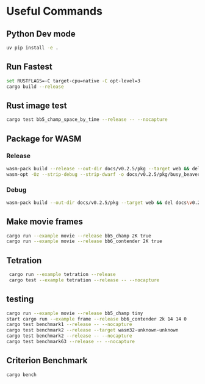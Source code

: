 # Useful Commands

## Python Dev mode

```bash
uv pip install -e .
```

## Run Fastest

```bash
set RUSTFLAGS=-C target-cpu=native -C opt-level=3
cargo build --release
```

## Rust image test

```bash
cargo test bb5_champ_space_by_time --release -- --nocapture
```

## Package for WASM

### Release

```bash
wasm-pack build --release --out-dir docs/v0.2.5/pkg --target web && del docs\v0.2.5\pkg\.gitignore
wasm-opt -Oz --strip-debug --strip-dwarf -o docs/v0.2.5/pkg/busy_beaver_blaze_bg.wasm docs/v0.2.5/pkg/busy_beaver_blaze_bg.wasm
```

### Debug

```bash
wasm-pack build --out-dir docs/v0.2.5/pkg --target web && del docs\v0.2.5\pkg\.gitignore
```

## Make movie frames

```bash
cargo run --example movie --release bb5_champ 2K true
cargo run --example movie --release bb6_contender 2K true
```

## Tetration

```bash
 cargo run --example tetration --release
 cargo test --example tetration --release -- --nocapture
```

## testing

```bash
cargo run --example movie --release bb5_champ tiny
start cargo run --example frame --release bb6_contender 2k 14 14 0 
cargo test benchmark1 --release -- --nocapture
cargo test benchmark2 --release --target wasm32-unknown-unknown
cargo test benchmark2 --release -- --nocapture
cargo test benchmark63 --release -- --nocapture
```

## Criterion Benchmark

```bash
cargo bench
```
